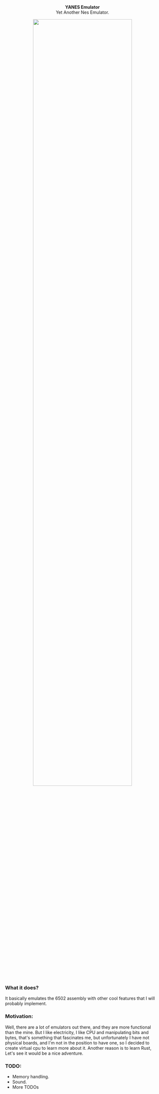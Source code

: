 <p align="center">
    <b> YANES Emulator </b>
<br />
    Yet Another Nes Emulator.
</p>

<p align="center">
  <img width="80%" src="https://github.com/chmodeed/yanes/blob/main/media/nes.png">
</p>

### What it does?
It basically emulates the 6502 assembly with other cool features that I will probably implement.

### Motivation:
Well, there are a lot of emulators out there, and they are more functional than the mine.
But I like electricity, I like CPU and manipulating bits and bytes, that's something that fascinates me, but unfortunately I have not
physical boards, and I'm not in the position to have one, so I decided to create virtual cpu to learn more about it.
Another reason is to learn Rust, Let's see it would be a nice adventure.

### TODO:
- Memory handling.
- Sound.
- More TODOs
